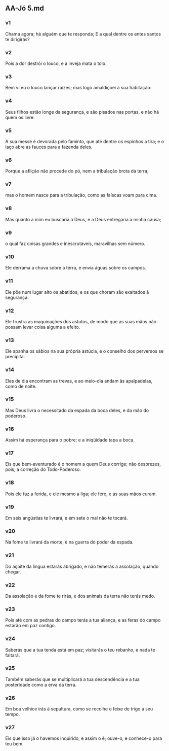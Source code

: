 ## AA-Jó 5.md
### v1
 Chama agora; há alguém que te responda; E a qual dentre os entes santos te dirigirás?
### v2
 Pois a dor destrói o louco, e a inveja mata o tolo.
### v3
 Bem vi eu o louco lançar raízes; mas logo amaldiçoei a sua habitação:
### v4
 Seus filhos estão longe da segurança, e são pisados nas portas, e não há quem os livre.
### v5
 A sua messe é devorada pelo faminto, que até dentre os espinhos a tira; e o laço abre as fauces para a fazenda deles.
### v6
 Porque a aflição não procede do pó, nem a tribulação brota da terra;
### v7
 mas o homem nasce para a tribulação, como as faíscas voam para cima.
### v8
 Mas quanto a mim eu buscaria a Deus, e a Deus entregaria a minha causa;
### v9
 o qual faz coisas grandes e inescrutáveis, maravilhas sem número.
### v10
 Ele derrama a chuva sobre a terra, e envia águas sobre os campos.
### v11
 Ele põe num lugar alto os abatidos; e os que choram são exaltados à segurança.
### v12
 Ele frustra as maquinações dos astutos, de modo que as suas mãos não possam levar coisa alguma a efeito.
### v13
 Ele apanha os sábios na sua própria astúcia, e o conselho dos perversos se precipita.
### v14
 Eles de dia encontram as trevas, e ao meio-dia andam às apalpadelas, como de noite.
### v15
 Mas Deus livra o necessitado da espada da boca deles, e da mão do poderoso.
### v16
 Assim há esperança para o pobre; e a iniqüidade tapa a boca.
### v17
 Eis que bem-aventurado é o homem a quem Deus corrige; não desprezes, pois, a correção do Todo-Poderoso.
### v18
 Pois ele faz a ferida, e ele mesmo a liga; ele fere, e as suas mãos curam.
### v19
 Em seis angústias te livrará, e em sete o mal não te tocará.
### v20
 Na fome te livrará da morte, e na guerra do poder da espada.
### v21
 Do açoite da língua estarás abrigado, e não temerás a assolação, quando chegar.
### v22
 Da assolação e da fome te rirás, e dos animais da terra não terás medo.
### v23
 Pois até com as pedras do campo terás a tua aliança, e as feras do campo estarão em paz contigo.
### v24
 Saberás que a tua tenda está em paz; visitarás o teu rebanho, e nada te faltará.
### v25
 Também saberás que se multiplicará a tua descendência e a tua posteridade como a erva da terra.
### v26
 Em boa velhice irás à sepultura, como se recolhe o feixe de trigo a seu tempo.
### v27
 Eis que isso já o havemos inquirido, e assim o é; ouve-o, e conhece-o para teu bem.
